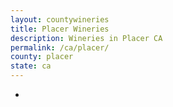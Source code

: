 ```yaml
---
layout: countywineries
title: Placer Wineries
description: Wineries in Placer CA
permalink: /ca/placer/
county: placer
state: ca
---
```

-
